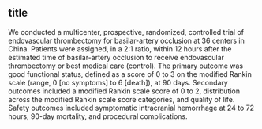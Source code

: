 ## title

We conducted a multicenter, prospective, randomized, controlled trial of endovascular thrombectomy for basilar-artery occlusion at 36 centers in China. Patients were assigned, in a 2:1 ratio, within 12 hours after the estimated time of basilar-artery occlusion to receive endovascular thrombectomy or best medical care (control). The primary outcome was good functional status, defined as a score of 0 to 3 on the modified Rankin scale (range, 0 [no symptoms] to 6 [death]), at 90 days. Secondary outcomes included a modified Rankin scale score of 0 to 2, distribution across the modified Rankin scale score categories, and quality of life. Safety outcomes included symptomatic intracranial hemorrhage at 24 to 72 hours, 90-day mortality, and procedural complications.
